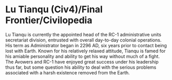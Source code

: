 # Lu Tianqu (Civ4)/Final Frontier/Civilopedia

Lu Tianqu is currently the appointed head of the RC-1 administrative units secretariat division, entrusted with overall day-to-day colonial operations. His term as Administrator began in 2296 AD, six years prior to contact being lost with Earth. Known for his relatively relaxed attitude, Tianqu is famed for his amiable personality and ability to get his way without much of a fight. The Avowers and RC-1 have enjoyed great success under his leadership thus far, but some question his ability to deal with the serious problems associated with a harsh existence removed from the Earth.